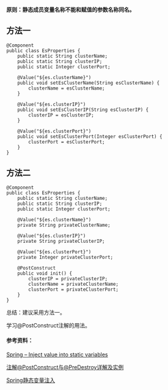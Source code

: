 
**原则：静态成员变量名称不能和赋值的参数名称同名。**

## 方法一
```
@Component
public class EsProperties {
    public static String clusterName;
    public static String clusterIP;
    public static Integer clusterPort;

    @Value("${es.clusterName}")
    public void setEsClusterName(String esClusterName) {
        clusterName = esClusterName;
    }

    @Value("${es.clusterIP}")
    public void setEsClusterIP(String esClusterIP) {
        clusterIP = esClusterIP;
    }

    @Value("${es.clusterPort}")
    public void setEsClusterPort(Integer esClusterPort) {
        clusterPort = esClusterPort;
    }
}
```

## 方法二
```
@Component
public class EsProperties {
    public static String clusterName;
    public static String clusterIP;
    public static Integer clusterPort;
    
    @Value("${es.clusterName}")
    private String privateClusterName;

    @Value("${es.clusterIP}")
    private String privateClusterIP;

    @Value("${es.clusterPort}")
    private Integer privateClusterPort;

    @PostConstruct
    public void init() {
        clusterIP = privateClusterIP;
        clusterName = privateClusterName;
        clusterPort = privateClusterPort;
    }
}
```

总结：建议采用方法一。

学习@PostConstruct注解的用法。


#### 参考资料：
[Spring – Inject value into static variables](https://www.mkyong.com/spring/spring-inject-a-value-into-static-variables/)

[注解@PostConstruct与@PreDestroy详解及实例](https://blog.csdn.net/wo541075754/article/details/52174900)

[Spring静态变量注入](https://blog.csdn.net/Healist/article/details/78658348)

